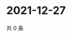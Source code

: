 # 2021-12-27

共 0 条

<!-- BEGIN WEIBO -->
<!-- 最后更新时间 Mon Dec 27 2021 23:12:17 GMT+0800 (China Standard Time) -->

<!-- END WEIBO -->
